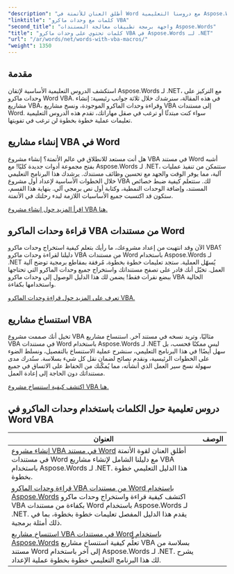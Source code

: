 ```yaml
---
"description": "أطلق العنان للأتمتة في Word مع دروسنا التعليمية Aspose.Words for .NET. أنشئ وحدات ماكرو VBA بكفاءة، واقرأها، واستنسخها في مستندات Word."
"linktitle": "كلمات مع وحدات ماكرو VBA"
"second_title": "واجهة برمجة تطبيقات معالجة المستندات Aspose.Words"
"title": "كلمات تحتوي على وحدات ماكرو VBA في Aspose.Words لـ .NET"
"url": "/ar/words/net/words-with-vba-macros/"
"weight": 1350
---
```


## مقدمة

استكشف الدروس التعليمية الأساسية لإتقان Aspose.Words لـ .NET، مع التركيز على وحدات ماكرو Word VBA. في هذه المقالة، سنرشدك خلال ثلاثة جوانب رئيسية: إنشاء مشاريع VBA، وقراءة وحدات الماكرو الموجودة، ونسخ مشاريع VBA إلى مستندات Word. سواء كنت مبتدئًا أو ترغب في صقل مهاراتك، تقدم هذه الدروس التعليمية تعليمات عملية خطوة بخطوة لن ترغب في تفويتها. 

## إنشاء مشاريع VBA في Word

هل أنت مستعد للانطلاق في عالم الأتمتة؟ إنشاء مشروع VBA في مستند Word أشبه بفتح مجموعة أدوات جديدة كليًا! مع Aspose.Words لـ .NET، ستتمكن من تنفيذ عمليات آلية، مما يوفر الوقت والجهد مع تحسين وظائف مستندك. يرشدك هذا البرنامج التعليمي خلال الخطوات الأساسية لإعداد أول مشروع VBA لك. ستتعلم كيفية ضبط خصائص المستند، وإضافة الوحدات النمطية، وكتابة أول نص برمجي آلي. بنهاية هذا القسم، ستكون قد اكتسبت جميع الأساسيات اللازمة لبدء رحلتك في الأتمتة. 

[اقرأ المزيد حول إنشاء مشروع VBA هنا.](./creating-vba-project/)

## قراءة وحدات الماكرو VBA من مستندات Word

الآن وقد انتهيت من إعداد مشروعك، ما رأيك بتعلم كيفية استخراج وحدات ماكرو VBA؟ دليلنا لقراءة وحدات ماكرو VBA من مستندات Word باستخدام Aspose.Words لـ .NET يُسهّل العملية. ستجد تعليمات خطوة بخطوة، مُرفقة بمقاطع برمجية توضح آلية العمل. تخيّل أنك قادر على تصفح مستنداتك واستخراج جميع وحدات الماكرو التي تحتاجها ببضع نقرات فقط! يضمن لك هذا الدليل الوصول إلى وحدات ماكرو VBA الحالية واستخدامها بكفاءة. 

[تعرف على المزيد حول قراءة وحدات الماكرو VBA.](./reading-vba-macros-word-document/)

## استنساخ مشاريع VBA

تخيل أنك صممت مشروع VBA مثاليًا، وتريد نسخه في مستند آخر. استنساخ مشاريع VBA في مستندات Word باستخدام Aspose.Words لـ .NET ليس ممكنًا فحسب، بل سهل أيضًا! في هذا البرنامج التعليمي، سنشرح عملية الاستنساخ بالتفصيل، ونسلط الضوء على الخطوات الرئيسية، ونقدم نصائح لضمان نقل كل شيء بسلاسة. ستُدرك مدى سهولة نسخ سير العمل الذي أنشأته، مما يُمكّنك من الحفاظ على الاتساق في جميع مستنداتك دون الحاجة إلى إعادة العمل. 

[اكتشف كيفية استنساخ مشروع VBA هنا.](./clone-vba-project-word-document/)

 ## دروس تعليمية حول الكلمات باستخدام وحدات الماكرو في Word VBA
| العنوان | الوصف |
| --- | --- |
| [إنشاء مشروع VBA في مستند Word](./creating-vba-project/) أطلق العنان لقوة الأتمتة في مستندات Word مع دليلنا الشامل لإنشاء مشاريع VBA باستخدام Aspose.Words لـ .NET. هذا الدليل التعليمي خطوة بخطوة.
| [قراءة وحدات الماكرو VBA من مستندات Word باستخدام Aspose.Words](./reading-vba-macros-word-document/) اكتشف كيفية قراءة واستخراج وحدات ماكرو VBA بكفاءة من مستندات Word باستخدام Aspose.Words لـ .NET. يقدم هذا الدليل المفصل تعليمات خطوة بخطوة، بما في ذلك أمثلة برمجية.
| [استنساخ مشاريع VBA في مستندات Word باستخدام Aspose.Words](./clone-vba-project-word-document/) تعلّم كيفية استنساخ مشاريع VBA بسلاسة من مستند Word إلى آخر باستخدام Aspose.Words لـ .NET. يشرح لك هذا البرنامج التعليمي خطوة بخطوة عملية الإعداد.